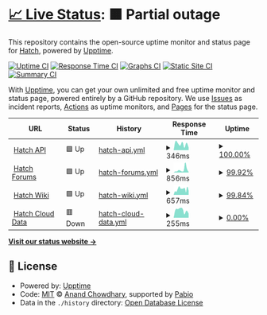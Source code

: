 # [📈 Live Status](https://hatchdotlol.github.io/upptime): <!--live status--> **🟧 Partial outage**

This repository contains the open-source uptime monitor and status page for [Hatch](hatch.lol), powered by [Upptime](https://github.com/upptime/upptime).

[![Uptime CI](https://github.com/hatchdotlol/upptime/workflows/Uptime%20CI/badge.svg)](https://github.com/hatchdotlol/upptime/actions?query=workflow%3A%22Uptime+CI%22)
[![Response Time CI](https://github.com/hatchdotlol/upptime/workflows/Response%20Time%20CI/badge.svg)](https://github.com/hatchdotlol/upptime/actions?query=workflow%3A%22Response+Time+CI%22)
[![Graphs CI](https://github.com/hatchdotlol/upptime/workflows/Graphs%20CI/badge.svg)](https://github.com/hatchdotlol/upptime/actions?query=workflow%3A%22Graphs+CI%22)
[![Static Site CI](https://github.com/hatchdotlol/upptime/workflows/Static%20Site%20CI/badge.svg)](https://github.com/hatchdotlol/upptime/actions?query=workflow%3A%22Static+Site+CI%22)
[![Summary CI](https://github.com/hatchdotlol/upptime/workflows/Summary%20CI/badge.svg)](https://github.com/hatchdotlol/upptime/actions?query=workflow%3A%22Summary+CI%22)

With [Upptime](https://upptime.js.org), you can get your own unlimited and free uptime monitor and status page, powered entirely by a GitHub repository. We use [Issues](https://github.com/hatchdotlol/upptime/issues) as incident reports, [Actions](https://github.com/hatchdotlol/upptime/actions) as uptime monitors, and [Pages](https://hatchdotlol.github.io/upptime) for the status page.

<!--start: status pages-->
<!-- This summary is generated by Upptime (https://github.com/upptime/upptime) -->
<!-- Do not edit this manually, your changes will be overwritten -->
<!-- prettier-ignore -->
| URL | Status | History | Response Time | Uptime |
| --- | ------ | ------- | ------------- | ------ |
| <img alt="" src="https://icons.duckduckgo.com/ip3/api.hatch.lol.ico" height="13"> [Hatch API](https://api.hatch.lol) | 🟩 Up | [hatch-api.yml](https://github.com/hatchdotlol/uptime/commits/HEAD/history/hatch-api.yml) | <details><summary><img alt="Response time graph" src="./graphs/hatch-api/response-time-week.png" height="20"> 346ms</summary><br><a href="https://status.hatch.lol/history/hatch-api"><img alt="Response time 280" src="https://img.shields.io/endpoint?url=https%3A%2F%2Fraw.githubusercontent.com%2Fhatchdotlol%2Fuptime%2FHEAD%2Fapi%2Fhatch-api%2Fresponse-time.json"></a><br><a href="https://status.hatch.lol/history/hatch-api"><img alt="24-hour response time 145" src="https://img.shields.io/endpoint?url=https%3A%2F%2Fraw.githubusercontent.com%2Fhatchdotlol%2Fuptime%2FHEAD%2Fapi%2Fhatch-api%2Fresponse-time-day.json"></a><br><a href="https://status.hatch.lol/history/hatch-api"><img alt="7-day response time 346" src="https://img.shields.io/endpoint?url=https%3A%2F%2Fraw.githubusercontent.com%2Fhatchdotlol%2Fuptime%2FHEAD%2Fapi%2Fhatch-api%2Fresponse-time-week.json"></a><br><a href="https://status.hatch.lol/history/hatch-api"><img alt="30-day response time 245" src="https://img.shields.io/endpoint?url=https%3A%2F%2Fraw.githubusercontent.com%2Fhatchdotlol%2Fuptime%2FHEAD%2Fapi%2Fhatch-api%2Fresponse-time-month.json"></a><br><a href="https://status.hatch.lol/history/hatch-api"><img alt="1-year response time 280" src="https://img.shields.io/endpoint?url=https%3A%2F%2Fraw.githubusercontent.com%2Fhatchdotlol%2Fuptime%2FHEAD%2Fapi%2Fhatch-api%2Fresponse-time-year.json"></a></details> | <details><summary><a href="https://status.hatch.lol/history/hatch-api">100.00%</a></summary><a href="https://status.hatch.lol/history/hatch-api"><img alt="All-time uptime 84.46%" src="https://img.shields.io/endpoint?url=https%3A%2F%2Fraw.githubusercontent.com%2Fhatchdotlol%2Fuptime%2FHEAD%2Fapi%2Fhatch-api%2Fuptime.json"></a><br><a href="https://status.hatch.lol/history/hatch-api"><img alt="24-hour uptime 100.00%" src="https://img.shields.io/endpoint?url=https%3A%2F%2Fraw.githubusercontent.com%2Fhatchdotlol%2Fuptime%2FHEAD%2Fapi%2Fhatch-api%2Fuptime-day.json"></a><br><a href="https://status.hatch.lol/history/hatch-api"><img alt="7-day uptime 100.00%" src="https://img.shields.io/endpoint?url=https%3A%2F%2Fraw.githubusercontent.com%2Fhatchdotlol%2Fuptime%2FHEAD%2Fapi%2Fhatch-api%2Fuptime-week.json"></a><br><a href="https://status.hatch.lol/history/hatch-api"><img alt="30-day uptime 90.31%" src="https://img.shields.io/endpoint?url=https%3A%2F%2Fraw.githubusercontent.com%2Fhatchdotlol%2Fuptime%2FHEAD%2Fapi%2Fhatch-api%2Fuptime-month.json"></a><br><a href="https://status.hatch.lol/history/hatch-api"><img alt="1-year uptime 84.46%" src="https://img.shields.io/endpoint?url=https%3A%2F%2Fraw.githubusercontent.com%2Fhatchdotlol%2Fuptime%2FHEAD%2Fapi%2Fhatch-api%2Fuptime-year.json"></a></details>
| <img alt="" src="https://icons.duckduckgo.com/ip3/forums.hatch.lol.ico" height="13"> [Hatch Forums](https://forums.hatch.lol) | 🟩 Up | [hatch-forums.yml](https://github.com/hatchdotlol/uptime/commits/HEAD/history/hatch-forums.yml) | <details><summary><img alt="Response time graph" src="./graphs/hatch-forums/response-time-week.png" height="20"> 856ms</summary><br><a href="https://status.hatch.lol/history/hatch-forums"><img alt="Response time 419" src="https://img.shields.io/endpoint?url=https%3A%2F%2Fraw.githubusercontent.com%2Fhatchdotlol%2Fuptime%2FHEAD%2Fapi%2Fhatch-forums%2Fresponse-time.json"></a><br><a href="https://status.hatch.lol/history/hatch-forums"><img alt="24-hour response time 1576" src="https://img.shields.io/endpoint?url=https%3A%2F%2Fraw.githubusercontent.com%2Fhatchdotlol%2Fuptime%2FHEAD%2Fapi%2Fhatch-forums%2Fresponse-time-day.json"></a><br><a href="https://status.hatch.lol/history/hatch-forums"><img alt="7-day response time 856" src="https://img.shields.io/endpoint?url=https%3A%2F%2Fraw.githubusercontent.com%2Fhatchdotlol%2Fuptime%2FHEAD%2Fapi%2Fhatch-forums%2Fresponse-time-week.json"></a><br><a href="https://status.hatch.lol/history/hatch-forums"><img alt="30-day response time 440" src="https://img.shields.io/endpoint?url=https%3A%2F%2Fraw.githubusercontent.com%2Fhatchdotlol%2Fuptime%2FHEAD%2Fapi%2Fhatch-forums%2Fresponse-time-month.json"></a><br><a href="https://status.hatch.lol/history/hatch-forums"><img alt="1-year response time 419" src="https://img.shields.io/endpoint?url=https%3A%2F%2Fraw.githubusercontent.com%2Fhatchdotlol%2Fuptime%2FHEAD%2Fapi%2Fhatch-forums%2Fresponse-time-year.json"></a></details> | <details><summary><a href="https://status.hatch.lol/history/hatch-forums">99.92%</a></summary><a href="https://status.hatch.lol/history/hatch-forums"><img alt="All-time uptime 69.88%" src="https://img.shields.io/endpoint?url=https%3A%2F%2Fraw.githubusercontent.com%2Fhatchdotlol%2Fuptime%2FHEAD%2Fapi%2Fhatch-forums%2Fuptime.json"></a><br><a href="https://status.hatch.lol/history/hatch-forums"><img alt="24-hour uptime 99.43%" src="https://img.shields.io/endpoint?url=https%3A%2F%2Fraw.githubusercontent.com%2Fhatchdotlol%2Fuptime%2FHEAD%2Fapi%2Fhatch-forums%2Fuptime-day.json"></a><br><a href="https://status.hatch.lol/history/hatch-forums"><img alt="7-day uptime 99.92%" src="https://img.shields.io/endpoint?url=https%3A%2F%2Fraw.githubusercontent.com%2Fhatchdotlol%2Fuptime%2FHEAD%2Fapi%2Fhatch-forums%2Fuptime-week.json"></a><br><a href="https://status.hatch.lol/history/hatch-forums"><img alt="30-day uptime 74.93%" src="https://img.shields.io/endpoint?url=https%3A%2F%2Fraw.githubusercontent.com%2Fhatchdotlol%2Fuptime%2FHEAD%2Fapi%2Fhatch-forums%2Fuptime-month.json"></a><br><a href="https://status.hatch.lol/history/hatch-forums"><img alt="1-year uptime 69.88%" src="https://img.shields.io/endpoint?url=https%3A%2F%2Fraw.githubusercontent.com%2Fhatchdotlol%2Fuptime%2FHEAD%2Fapi%2Fhatch-forums%2Fuptime-year.json"></a></details>
| <img alt="" src="https://icons.duckduckgo.com/ip3/wiki.hatch.lol.ico" height="13"> [Hatch Wiki](https://wiki.hatch.lol) | 🟩 Up | [hatch-wiki.yml](https://github.com/hatchdotlol/uptime/commits/HEAD/history/hatch-wiki.yml) | <details><summary><img alt="Response time graph" src="./graphs/hatch-wiki/response-time-week.png" height="20"> 657ms</summary><br><a href="https://status.hatch.lol/history/hatch-wiki"><img alt="Response time 790" src="https://img.shields.io/endpoint?url=https%3A%2F%2Fraw.githubusercontent.com%2Fhatchdotlol%2Fuptime%2FHEAD%2Fapi%2Fhatch-wiki%2Fresponse-time.json"></a><br><a href="https://status.hatch.lol/history/hatch-wiki"><img alt="24-hour response time 564" src="https://img.shields.io/endpoint?url=https%3A%2F%2Fraw.githubusercontent.com%2Fhatchdotlol%2Fuptime%2FHEAD%2Fapi%2Fhatch-wiki%2Fresponse-time-day.json"></a><br><a href="https://status.hatch.lol/history/hatch-wiki"><img alt="7-day response time 657" src="https://img.shields.io/endpoint?url=https%3A%2F%2Fraw.githubusercontent.com%2Fhatchdotlol%2Fuptime%2FHEAD%2Fapi%2Fhatch-wiki%2Fresponse-time-week.json"></a><br><a href="https://status.hatch.lol/history/hatch-wiki"><img alt="30-day response time 1237" src="https://img.shields.io/endpoint?url=https%3A%2F%2Fraw.githubusercontent.com%2Fhatchdotlol%2Fuptime%2FHEAD%2Fapi%2Fhatch-wiki%2Fresponse-time-month.json"></a><br><a href="https://status.hatch.lol/history/hatch-wiki"><img alt="1-year response time 790" src="https://img.shields.io/endpoint?url=https%3A%2F%2Fraw.githubusercontent.com%2Fhatchdotlol%2Fuptime%2FHEAD%2Fapi%2Fhatch-wiki%2Fresponse-time-year.json"></a></details> | <details><summary><a href="https://status.hatch.lol/history/hatch-wiki">99.84%</a></summary><a href="https://status.hatch.lol/history/hatch-wiki"><img alt="All-time uptime 70.26%" src="https://img.shields.io/endpoint?url=https%3A%2F%2Fraw.githubusercontent.com%2Fhatchdotlol%2Fuptime%2FHEAD%2Fapi%2Fhatch-wiki%2Fuptime.json"></a><br><a href="https://status.hatch.lol/history/hatch-wiki"><img alt="24-hour uptime 99.43%" src="https://img.shields.io/endpoint?url=https%3A%2F%2Fraw.githubusercontent.com%2Fhatchdotlol%2Fuptime%2FHEAD%2Fapi%2Fhatch-wiki%2Fuptime-day.json"></a><br><a href="https://status.hatch.lol/history/hatch-wiki"><img alt="7-day uptime 99.84%" src="https://img.shields.io/endpoint?url=https%3A%2F%2Fraw.githubusercontent.com%2Fhatchdotlol%2Fuptime%2FHEAD%2Fapi%2Fhatch-wiki%2Fuptime-week.json"></a><br><a href="https://status.hatch.lol/history/hatch-wiki"><img alt="30-day uptime 74.73%" src="https://img.shields.io/endpoint?url=https%3A%2F%2Fraw.githubusercontent.com%2Fhatchdotlol%2Fuptime%2FHEAD%2Fapi%2Fhatch-wiki%2Fuptime-month.json"></a><br><a href="https://status.hatch.lol/history/hatch-wiki"><img alt="1-year uptime 70.26%" src="https://img.shields.io/endpoint?url=https%3A%2F%2Fraw.githubusercontent.com%2Fhatchdotlol%2Fuptime%2FHEAD%2Fapi%2Fhatch-wiki%2Fuptime-year.json"></a></details>
| <img alt="" src="https://icons.duckduckgo.com/ip3/clouddata.hatch.lol.ico" height="13"> [Hatch Cloud Data](https://clouddata.hatch.lol) | 🟥 Down | [hatch-cloud-data.yml](https://github.com/hatchdotlol/uptime/commits/HEAD/history/hatch-cloud-data.yml) | <details><summary><img alt="Response time graph" src="./graphs/hatch-cloud-data/response-time-week.png" height="20"> 255ms</summary><br><a href="https://status.hatch.lol/history/hatch-cloud-data"><img alt="Response time 210" src="https://img.shields.io/endpoint?url=https%3A%2F%2Fraw.githubusercontent.com%2Fhatchdotlol%2Fuptime%2FHEAD%2Fapi%2Fhatch-cloud-data%2Fresponse-time.json"></a><br><a href="https://status.hatch.lol/history/hatch-cloud-data"><img alt="24-hour response time 142" src="https://img.shields.io/endpoint?url=https%3A%2F%2Fraw.githubusercontent.com%2Fhatchdotlol%2Fuptime%2FHEAD%2Fapi%2Fhatch-cloud-data%2Fresponse-time-day.json"></a><br><a href="https://status.hatch.lol/history/hatch-cloud-data"><img alt="7-day response time 255" src="https://img.shields.io/endpoint?url=https%3A%2F%2Fraw.githubusercontent.com%2Fhatchdotlol%2Fuptime%2FHEAD%2Fapi%2Fhatch-cloud-data%2Fresponse-time-week.json"></a><br><a href="https://status.hatch.lol/history/hatch-cloud-data"><img alt="30-day response time 236" src="https://img.shields.io/endpoint?url=https%3A%2F%2Fraw.githubusercontent.com%2Fhatchdotlol%2Fuptime%2FHEAD%2Fapi%2Fhatch-cloud-data%2Fresponse-time-month.json"></a><br><a href="https://status.hatch.lol/history/hatch-cloud-data"><img alt="1-year response time 210" src="https://img.shields.io/endpoint?url=https%3A%2F%2Fraw.githubusercontent.com%2Fhatchdotlol%2Fuptime%2FHEAD%2Fapi%2Fhatch-cloud-data%2Fresponse-time-year.json"></a></details> | <details><summary><a href="https://status.hatch.lol/history/hatch-cloud-data">0.00%</a></summary><a href="https://status.hatch.lol/history/hatch-cloud-data"><img alt="All-time uptime 24.63%" src="https://img.shields.io/endpoint?url=https%3A%2F%2Fraw.githubusercontent.com%2Fhatchdotlol%2Fuptime%2FHEAD%2Fapi%2Fhatch-cloud-data%2Fuptime.json"></a><br><a href="https://status.hatch.lol/history/hatch-cloud-data"><img alt="24-hour uptime 0.00%" src="https://img.shields.io/endpoint?url=https%3A%2F%2Fraw.githubusercontent.com%2Fhatchdotlol%2Fuptime%2FHEAD%2Fapi%2Fhatch-cloud-data%2Fuptime-day.json"></a><br><a href="https://status.hatch.lol/history/hatch-cloud-data"><img alt="7-day uptime 0.00%" src="https://img.shields.io/endpoint?url=https%3A%2F%2Fraw.githubusercontent.com%2Fhatchdotlol%2Fuptime%2FHEAD%2Fapi%2Fhatch-cloud-data%2Fuptime-week.json"></a><br><a href="https://status.hatch.lol/history/hatch-cloud-data"><img alt="30-day uptime 0.00%" src="https://img.shields.io/endpoint?url=https%3A%2F%2Fraw.githubusercontent.com%2Fhatchdotlol%2Fuptime%2FHEAD%2Fapi%2Fhatch-cloud-data%2Fuptime-month.json"></a><br><a href="https://status.hatch.lol/history/hatch-cloud-data"><img alt="1-year uptime 24.63%" src="https://img.shields.io/endpoint?url=https%3A%2F%2Fraw.githubusercontent.com%2Fhatchdotlol%2Fuptime%2FHEAD%2Fapi%2Fhatch-cloud-data%2Fuptime-year.json"></a></details>

<!--end: status pages-->

[**Visit our status website →**](https://hatchdotlol.github.io/upptime)

## 📄 License

- Powered by: [Upptime](https://github.com/upptime/upptime)
- Code: [MIT](./LICENSE) © [Anand Chowdhary](https://anandchowdhary.com), supported by [Pabio](https://pabio.com)
- Data in the `./history` directory: [Open Database License](https://opendatacommons.org/licenses/odbl/1-0/)
